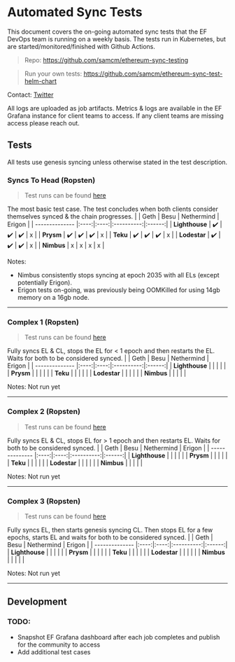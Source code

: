 # Automated Sync Tests
This document covers the on-going automated sync tests that the EF DevOps team is running on a weekly basis. The tests run in Kubernetes, but are started/monitored/finished with Github Actions.


> Repo: https://github.com/samcm/ethereum-sync-testing

> Run your own tests: https://github.com/samcm/ethereum-sync-test-helm-chart

Contact: [Twitter](https://twitter.com/samcmAU)

All logs are uploaded as job artifacts. Metrics & logs are available in the EF Grafana instance for client teams to access. If any client teams are missing access please reach out.


## Tests
All tests use genesis syncing unless otherwise stated in the test description.
### Syncs To Head (Ropsten)
> Test runs can be found [here](https://github.com/samcm/ethereum-sync-testing/actions/workflows/ropsten-to-head.yaml)

The most basic test case. The test concludes when both clients consider themselves synced & the chain progresses.
|                | Geth | Besu | Nethermind | Erigon |
| -------------- |:----:|:----:|:----------:|:------:|
| **Lighthouse** |  ✔️  |  ✔️  |     ✔️     |   x    |
| **Prysm**      |  ✔️  |  ✔️  |     ✔️     |   x    |
| **Teku**       |  ✔️  |  ✔️  |     ✔️     |   x    |
| **Lodestar**   |  ✔️  |  ✔️  |     ✔️     |   x    |
| **Nimbus**     |  x   |  x   |     x      |   x    |

Notes:
- Nimbus consistently stops syncing at epoch 2035 with all ELs (except potentially Erigon).
- Erigon tests on-going, was previously being OOMKilled for using 14gb memory on a 16gb node.

------

### Complex 1 (Ropsten)
> Test runs can be found [here](https://github.com/samcm/ethereum-sync-testing/actions/workflows/ropsten-complex1.yaml)

Fully syncs EL & CL, stops the EL for < 1 epoch and then restarts the EL. Waits for both to be considered synced.
|                | Geth | Besu | Nethermind | Erigon |
| -------------- |:----:|:----:|:----------:|:------:|
| **Lighthouse** |      |      |            |        |
| **Prysm**      |      |      |            |        |
| **Teku**       |      |      |            |        |
| **Lodestar**   |      |      |            |        |
| **Nimbus**     |      |      |            |        |

Notes: Not run yet

------

### Complex 2 (Ropsten)
> Test runs can be found [here](https://github.com/samcm/ethereum-sync-testing/actions/workflows/ropsten-complex2.yaml)

Fully syncs EL & CL, stops EL for > 1 epoch and then restarts EL. Waits for both to be considered synced.
|                | Geth | Besu | Nethermind | Erigon |
| -------------- |:----:|:----:|:----------:|:------:|
| **Lighthouse** |      |      |            |        |
| **Prysm**      |      |      |            |        |
| **Teku**       |      |      |            |        |
| **Lodestar**   |      |      |            |        |
| **Nimbus**     |      |      |            |        |

Notes: Not run yet

-----

### Complex 3 (Ropsten)
> Test runs can be found [here](https://github.com/samcm/ethereum-sync-testing/actions/workflows/ropsten-complex3.yaml)

Fully syncs EL, then starts genesis syncing CL. Then stops EL for a few epochs, starts EL and waits for both to be considered synced.
|                | Geth | Besu | Nethermind | Erigon |
| -------------- |:----:|:----:|:----------:|:------:|
| **Lighthouse** |      |      |            |        |
| **Prysm**      |      |      |            |        |
| **Teku**       |      |      |            |        |
| **Lodestar**   |      |      |            |        |
| **Nimbus**     |      |      |            |        |

Notes: Not run yet

-----

## Development
### TODO: 
- Snapshot EF Grafana dashboard after each job completes and publish for the community to access
- Add additional test cases